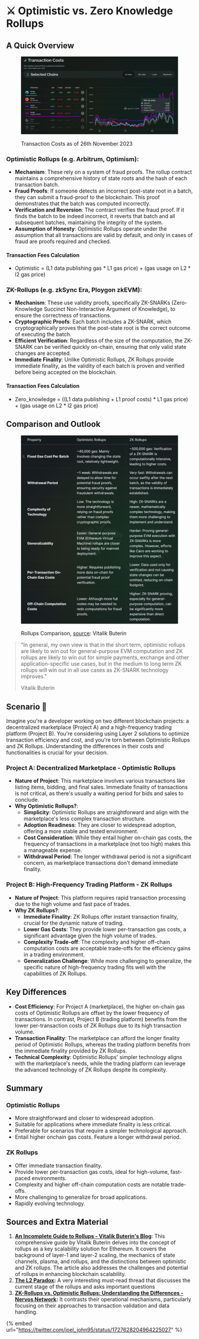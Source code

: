 # ⚔ Optimistic vs. Zero Knowledge Rollups

## A Quick Overview

<figure><img src="../../.gitbook/assets/image (1).png" alt=""><figcaption><p>Transaction Costs as of 26th November 2023</p></figcaption></figure>

### **Optimistic Rollups (e.g. Arbitrum, Optimism)**:

* **Mechanism**: These rely on a system of fraud proofs. The rollup contract maintains a comprehensive history of state roots and the hash of each transaction batch.
* **Fraud Proofs**: If someone detects an incorrect post-state root in a batch, they can submit a fraud-proof to the blockchain. This proof demonstrates that the batch was computed incorrectly.
* **Verification and Reversion**: The contract verifies the fraud proof. If it finds the batch to be indeed incorrect, it reverts that batch and all subsequent batches, maintaining the integrity of the system.
* **Assumption of Honesty**: Optimistic Rollups operate under the assumption that all transactions are valid by default, and only in cases of fraud are proofs required and checked.

#### Transaction Fees Calculation

* Optimistic = (L1 data publishing gas \* L1 gas price) + (gas usage on L2 \* l2 gas price)



### **ZK-Rollups (e.g. zkSync Era, Ploygon zkEVM)**:

* **Mechanism**: These use validity proofs, specifically ZK-SNARKs (Zero-Knowledge Succinct Non-Interactive Argument of Knowledge), to ensure the correctness of transactions.
* **Cryptographic Proofs**: Each batch includes a ZK-SNARK, which cryptographically proves that the post-state root is the correct outcome of executing the batch.
* **Efficient Verification**: Regardless of the size of the computation, the ZK-SNARK can be verified quickly on-chain, ensuring that only valid state changes are accepted.
* **Immediate Finality**: Unlike Optimistic Rollups, ZK Rollups provide immediate finality, as the validity of each batch is proven and verified before being accepted on the blockchain.

#### Transaction Fees Calculation

* Zero\_knowledge = ((L1 data publishing + L1 proof costs) \* L1 gas price) + (gas usage on L2 \* l2 gas price)

## Comparison and Outlook

<figure><img src="../../.gitbook/assets/Screenshot 2023-11-26 165100.png" alt=""><figcaption><p>Rollups Comparison, <a href="https://vitalik.ca/general/2021/01/05/rollup.html">source</a>: Vitalik Buterin</p></figcaption></figure>

> "In general, my own view is that in the short term, optimistic rollups are likely to win out for general-purpose EVM computation and ZK rollups are likely to win out for simple payments, exchange and other application-specific use cases, but in the medium to long term ZK rollups will win out in all use cases as ZK-SNARK technology improves."
>
> Vitalik Buterin

## Scenario 🌟

Imagine you're a developer working on two different blockchain projects: a decentralized marketplace (Project A) and a high-frequency trading platform (Project B). You're considering using Layer 2 solutions to optimize transaction efficiency and cost, and you're torn between Optimistic Rollups and ZK Rollups. Understanding the differences in their costs and functionalities is crucial for your decision.

### **Project A: Decentralized Marketplace - Optimistic Rollups**

* **Nature of Project**: This marketplace involves various transactions like listing items, bidding, and final sales. Immediate finality of transactions is not critical, as there's usually a waiting period for bids and sales to conclude.
* **Why Optimistic Rollups?**:
  * **Simplicity**: Optimistic Rollups are straightforward and align with the marketplace's less complex transaction structure.
  * **Adoption Readiness**: They are closer to widespread adoption, offering a more stable and tested environment.
  * **Cost Consideration**: While they entail higher on-chain gas costs, the frequency of transactions in a marketplace (not too high) makes this a manageable expense.
  * **Withdrawal Period**: The longer withdrawal period is not a significant concern, as marketplace transactions don't demand immediate finality.

### **Project B: High-Frequency Trading Platform - ZK Rollups**

* **Nature of Project**: This platform requires rapid transaction processing due to the high volume and fast pace of trades.
* **Why ZK Rollups?**:
  * **Immediate Finality**: ZK Rollups offer instant transaction finality, crucial for the dynamic nature of trading.
  * **Lower Gas Costs**: They provide lower per-transaction gas costs, a significant advantage given the high volume of trades.
  * **Complexity Trade-off**: The complexity and higher off-chain computation costs are acceptable trade-offs for the efficiency gains in a trading environment.
  * **Generalization Challenge**: While more challenging to generalize, the specific nature of high-frequency trading fits well with the capabilities of ZK Rollups.

## **Key Differences**

* **Cost Efficiency**: For Project A (marketplace), the higher on-chain gas costs of Optimistic Rollups are offset by the lower frequency of transactions. In contrast, Project B (trading platform) benefits from the lower per-transaction costs of ZK Rollups due to its high transaction volume.
* **Transaction Finality**: The marketplace can afford the longer finality period of Optimistic Rollups, whereas the trading platform benefits from the immediate finality provided by ZK Rollups.
* **Technical Complexity**: Optimistic Rollups' simpler technology aligns with the marketplace's needs, while the trading platform can leverage the advanced technology of ZK Rollups despite its complexity.

## Summary

### Optimistic Rollups

* More straightforward and closer to widespread adoption.&#x20;
* Suitable for applications where immediate finality is less critical.
* Preferable for scenarios that require a simpler technological approach.
* Entail higher onchain gas costs. Feature a longer withdrawal period.

### ZK Rollups&#x20;

* Offer immediate transaction finality.
* Provide lower per-transaction gas costs, ideal for high-volume, fast-paced environments.&#x20;
* Complexity and higher off-chain computation costs are notable trade-offs.&#x20;
* More challenging to generalize for broad applications.&#x20;
* Rapidly evolving technology.

## Sources and Extra Material

1. [**An Incomplete Guide to Rollups - Vitalik Buterin's Blog**](https://vitalik.ca/general/2021/01/05/rollup.html): This comprehensive guide by Vitalik Buterin delves into the concept of rollups as a key scalability solution for Ethereum. It covers the background of layer-1 and layer-2 scaling, the mechanics of state channels, plasma, and rollups, and the distinctions between optimistic and ZK rollups. The article also addresses the challenges and potential of rollups in enhancing blockchain scalability.
2. [**The L2 Paradox**](https://twitter.com/joel\_john95/status/1727628204964225027)**:** A very interesting must-read thread that discusses the current stage of the rollups and asks important questions
3. [**ZK-Rollups vs. Optimistic Rollups: Understanding the Differences - Nervos Network**](https://www.nervos.org/knowledge-base/zk\_rollup\_vs\_optimistic\_rollup)**:** It contrasts their operational mechanisms, particularly focusing on their approaches to transaction validation and data handling.

{% embed url="https://twitter.com/joel_john95/status/1727628204964225027" %}

